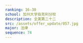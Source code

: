```yaml
---
ranking: 16-30
school: 加州大学伯克利分校
description: 全美第二十二
src: /assets/offer_update/057.jpg
major: 法律
sequence: 74
---
```


